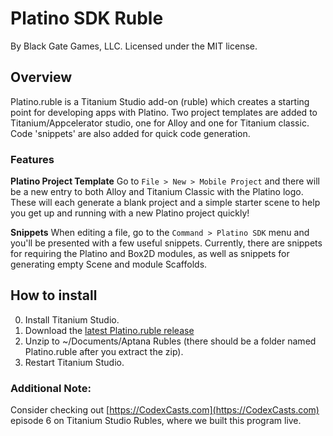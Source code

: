 Platino SDK Ruble
====
By Black Gate Games, LLC. Licensed under the MIT license.

Overview
----
Platino.ruble is a Titanium Studio add-on (ruble) which creates a starting point for developing apps with Platino. Two project templates are added to Titanium/Appcelerator studio, one for Alloy and one for Titanium classic. Code 'snippets' are also added for quick code generation.


### Features

**Platino Project Template** Go to `File > New > Mobile Project` and there will be a new entry to both Alloy and Titanium Classic with the Platino logo. These will each generate a blank project and a simple starter scene to help you get up and running with a new Platino project quickly!

**Snippets** When editing a file, go to the `Command > Platino SDK` menu and you'll be presented with a few useful snippets. Currently, there are snippets for requiring the Platino and Box2D modules, as well as snippets for generating empty Scene and module Scaffolds.


How to install
----

0. Install Titanium Studio.
1. Download the [latest Platino.ruble release](https://github.com/BlackGateGames/Platino.ruble.git/releases/)
2. Unzip to ~/Documents/Aptana Rubles (there should be a folder named Platino.ruble after you extract the zip).
3. Restart Titanium Studio.

### Additional Note: 

Consider checking out [https://CodexCasts.com](https://CodexCasts.com) episode 6 on Titanium Studio Rubles, where we built this program live.
